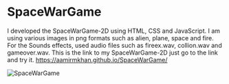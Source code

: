 # SpaceWarGame
 I developed the SpaceWarGame-2D using HTML, CSS and JavaScript. I am using various images in png formats such as alien, plane, space and fire. For the Sounds effects, used audio files such as fireex.wav, collion.wav and gameover.wav. This is the link to my SpaceWarGame-2D just go to the link and try it.
https://aamirmkhan.github.io/SpaceWarGame/

![SpaceWarGame](https://user-images.githubusercontent.com/105380414/168457380-62a263c8-8f4d-4b89-a74b-695a93bbfc5d.png)

